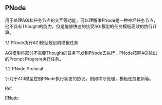 ## PNode  

用于处理AGI和任务节点的交互等功能，可以理解维PNode是一种神经任务节点，他不具有Thought的能力，但是能够快速的接受AGI模型的任务模板高效的执行计算。  

1.1 PNode执行AGI模型规划的模板任务  

AGI模型将部分不需要Thought的任务下发到PNode去执行，PNode按照AGI输出的Prompt Program执行任务。  


1.2 PNode Protocal  

针对于AGI模型控制PNode执行状态的协议，例如中断处理，模板任务更新等。  


Ref.  

[PNode](github.com/prompt-lang/pnode)  
